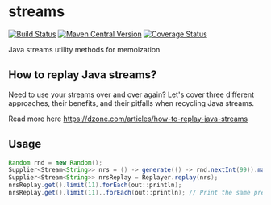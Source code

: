 # streams

[![Build Status](https://sonarcloud.io/api/project_badges/measure?project=com.github.javasync%3Astreamemo&metric=alert_status)](https://sonarcloud.io/dashboard?id=com.github.javasync%3Astreamemo)
[![Maven Central Version](https://img.shields.io/maven-central/v/com.github.javasync/streamemo.svg)](https://search.maven.org/#search%7Cga%7C1%7Ca%3A%22streamemo%22)
[![Coverage Status](https://sonarcloud.io/api/project_badges/measure?project=com.github.javasync%3Astreamemo&metric=coverage)](https://sonarcloud.io/component_measures?id=com.github.javasync%3Astreamemo&metric=Coverage)


Java streams utility methods for memoization

## How to replay Java streams?

Need to use your streams over and over again? Let's cover three different 
approaches, their benefits, and their pitfalls when recycling Java streams.

Read more here https://dzone.com/articles/how-to-replay-java-streams

## Usage

```java
Random rnd = new Random();
Supplier<Stream<String>> nrs = () -> generate(() -> rnd.nextInt(99)).map(Object::toString);
Supplier<Stream<String>> nrsReplay = Replayer.replay(nrs);
nrsReplay.get().limit(11).forEach(out::println);
nrsReplay.get().limit(11)..forEach(out::println); // Print the same previous numbers
```
